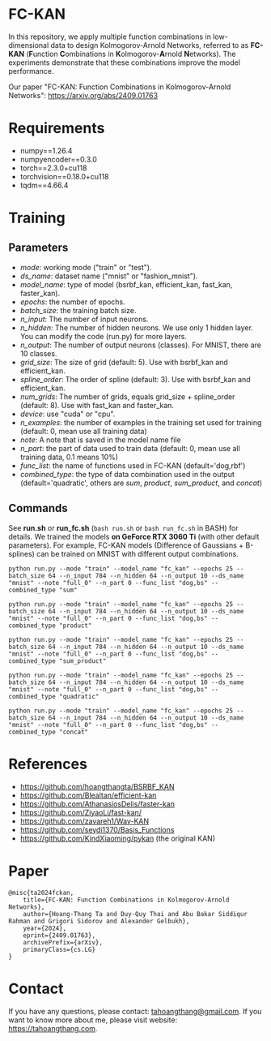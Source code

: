 
# FC-KAN
In this repository, we apply multiple function combinations in low-dimensional data to design Kolmogorov-Arnold Networks, referred to as **FC-KAN** (**F**unction **C**ombinations in **K**olmogorov-**A**rnold **N**etworks). The experiments demonstrate that these combinations improve the model performance.

Our paper "FC-KAN: Function Combinations in Kolmogorov-Arnold Networks": https://arxiv.org/abs/2409.01763

# Requirements 
* numpy==1.26.4
* numpyencoder==0.3.0
* torch==2.3.0+cu118
* torchvision==0.18.0+cu118
* tqdm==4.66.4

# Training

## Parameters
* *mode*: working mode ("train" or "test").
* *ds_name*: dataset name ("mnist" or "fashion_mnist").
* *model_name*: type of model (bsrbf_kan, efficient_kan, fast_kan, faster_kan).
* *epochs*: the number of epochs.
* *batch_size*: the training batch size.
* *n_input*: The number of input neurons.
* *n_hidden*: The number of hidden neurons. We use only 1 hidden layer. You can modify the code (run.py) for more layers.
* *n_output*: The number of output neurons (classes). For MNIST, there are 10 classes.
* *grid_size*: The size of grid (default: 5). Use with bsrbf_kan and efficient_kan.
* *spline_order*: The order of spline (default: 3). Use with bsrbf_kan and efficient_kan.
* *num_grids*: The number of grids, equals grid_size + spline_order (default: 8). Use with fast_kan and faster_kan.
* *device*: use "cuda" or "cpu".
* *n_examples*: the number of examples in the training set used for training (default: 0, mean use all training data)
* *note*: A note that is saved in the model name file
* *n_part*: the part of data used to train data (default: 0, mean use all training data, 0.1 means 10%)
* *func_list*: the name of functions used in FC-KAN (default='dog,rbf')
* *combined_type*: the type of data combination used in the output (default='quadratic', others are *sum*, *product*, *sum_product*, and *concat*)

## Commands
See **run.sh** or **run_fc.sh** (```bash run.sh``` or ```bash run_fc.sh``` in BASH) for details.  We trained the models **on GeForce RTX 3060 Ti** (with other default parameters). For example, FC-KAN models (Difference of Gaussians + B-splines) can be trained on MNIST with different output combinations.

```python run.py --mode "train" --model_name "fc_kan" --epochs 25 --batch_size 64 --n_input 784 --n_hidden 64 --n_output 10 --ds_name "mnist" --note "full_0" --n_part 0 --func_list "dog,bs" --combined_type "sum"```

```python run.py --mode "train" --model_name "fc_kan" --epochs 25 --batch_size 64 --n_input 784 --n_hidden 64 --n_output 10 --ds_name "mnist" --note "full_0" --n_part 0 --func_list "dog,bs" --combined_type "product"```

```python run.py --mode "train" --model_name "fc_kan" --epochs 25 --batch_size 64 --n_input 784 --n_hidden 64 --n_output 10 --ds_name "mnist" --note "full_0" --n_part 0 --func_list "dog,bs" --combined_type "sum_product"```

```python run.py --mode "train" --model_name "fc_kan" --epochs 25 --batch_size 64 --n_input 784 --n_hidden 64 --n_output 10 --ds_name "mnist" --note "full_0" --n_part 0 --func_list "dog,bs" --combined_type "quadratic"```

```python run.py --mode "train" --model_name "fc_kan" --epochs 25 --batch_size 64 --n_input 784 --n_hidden 64 --n_output 10 --ds_name "mnist" --note "full_0" --n_part 0 --func_list "dog,bs" --combined_type "concat"```

# References
* https://github.com/hoangthangta/BSRBF_KAN
* https://github.com/Blealtan/efficient-kan
* https://github.com/AthanasiosDelis/faster-kan
* https://github.com/ZiyaoLi/fast-kan/
* https://github.com/zavareh1/Wav-KAN
* https://github.com/seydi1370/Basis_Functions
* https://github.com/KindXiaoming/pykan (the original KAN)

# Paper
```
@misc{ta2024fckan,
    title={FC-KAN: Function Combinations in Kolmogorov-Arnold Networks},
    author={Hoang-Thang Ta and Duy-Quy Thai and Abu Bakar Siddiqur Rahman and Grigori Sidorov and Alexander Gelbukh},
    year={2024},
    eprint={2409.01763},
    archivePrefix={arXiv},
    primaryClass={cs.LG}
}
```

# Contact
If you have any questions, please contact: tahoangthang@gmail.com. If you want to know more about me, please visit website: https://tahoangthang.com.
  
